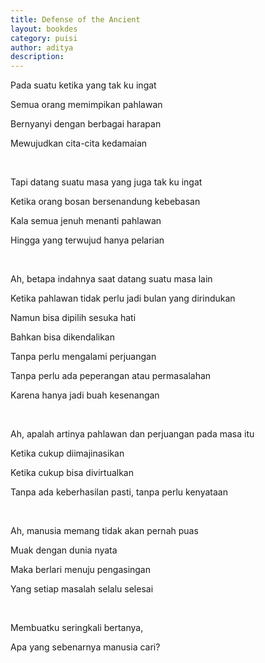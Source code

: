 ```yaml
---
title: Defense of the Ancient
layout: bookdes
category: puisi
author: aditya
description: 
---
```


Pada suatu ketika yang tak ku ingat

Semua orang memimpikan pahlawan

Bernyanyi dengan berbagai harapan

Mewujudkan cita-cita kedamaian

<br>

Tapi datang suatu masa yang juga tak ku ingat

Ketika orang bosan bersenandung kebebasan

Kala semua jenuh menanti pahlawan

Hingga yang terwujud hanya pelarian

<br>

Ah, betapa indahnya saat datang suatu masa lain

Ketika pahlawan tidak perlu jadi bulan yang dirindukan

Namun bisa dipilih sesuka hati

Bahkan bisa dikendalikan

Tanpa perlu mengalami perjuangan

Tanpa perlu ada peperangan atau permasalahan

Karena hanya jadi buah kesenangan

<br>

Ah, apalah artinya pahlawan dan perjuangan pada masa itu

Ketika cukup diimajinasikan

Ketika cukup bisa divirtualkan

Tanpa ada keberhasilan pasti, tanpa perlu kenyataan

<br>

Ah, manusia memang tidak akan pernah puas

Muak dengan dunia nyata

Maka berlari menuju pengasingan

Yang setiap masalah selalu selesai

<br>

Membuatku seringkali bertanya,

Apa yang sebenarnya manusia cari?
